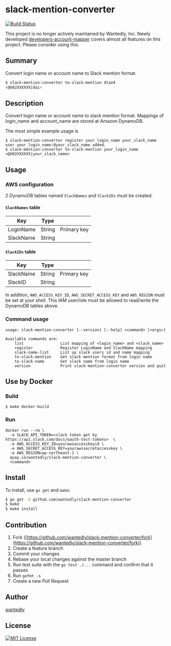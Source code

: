 # slack-mention-converter

[![Build Status](https://travis-ci.org/wantedly/slack-mention-converter.svg?branch=master)](https://travis-ci.org/wantedly/slack-mention-converter)

This project is no longer actively maintained by Wantedly, Inc.
Newly developed [developers-account-mapper](https://github.com/wantedly/developers-account-mapper) covers almost all features on this project.
Please consider using this.

## Summary

Convert login name or account name to Slack mention format.

```bash
$ slack-mention-converter to-slack-mention dtan4
<@U02XXXXXX|dai>
```

## Description

Convert login name or account name to slack mention format. Mappings of login_name and account_name are stored at Amazon DynamoDB.

The most simple example usage is

```
$ slack-mention-converter register your_login_name your_slack_name
user your_login_name:@your_slack_name added.
$ slack-mention-converter to-slack-mention your_login_name
<@U02XXXXXX|your_slack_name>
```

## Usage

### AWS configuration

2 DynamoDB tables named `SlackNames` and `SlackIDs` must be created.

#### `SlackNames` table

|Key|Type| |
|---|----|---|
|LoginName|String|Primary key|
|SlackName|String||

#### `SlackIDs` table

|Key|Type| |
|---|----|---|
|SlackName|String|Primary key|
|SlackID|String||

In addition, `AWS_ACCESS_KEY_ID`, `AWS_SECRET_ACCESS_KEY` and `AWS_REGION` must be set at your shell. This IAM user/role must be allowed to read/write the DynamoDB tables above.

### Command usage

```
usage: slack-mention-converter [--version] [--help] <command> [<args>]

Available commands are:
    list                List mapping of <login_name> and <slack_name>
    register            Register LoginName and SlackName mapping
    slack-name-list     List up slack users id and name mapping
    to-slack-mention    Get slack mention format from login name
    to-slack-name       Get slack name from login name
    version             Print slack-mention-converter version and quit
```

## Use by Docker

### Build

```
$ make docker-build
```

### Run

```
docker run --rm \
  -e SLACK_API_TOKEN=<slack token get by https://api.slack.com/docs/oauth-test-tokens>  \
  -e AWS_ACCESS_KEY_ID=yourawsaccesskeyid \
  -e AWS_SECRET_ACCESS_KEY=yourawssecretaccesskey \
  -e AWS_REGION=ap-northeast-1 \
  quay.io/wantedly/slack-mention-converter \
  <command>
```


## Install

To install, use `go get` and `make`:

```bash
$ go get -d github.com/wantedly/slack-mention-converter
$ make
$ make install
```

## Contribution

1. Fork ([https://github.com/wantedly/slack-mention-converter/fork](https://github.com/wantedly/slack-mention-converter/fork))
1. Create a feature branch
1. Commit your changes
1. Rebase your local changes against the master branch
1. Run test suite with the `go test ./...` command and confirm that it passes
1. Run `gofmt -s`
1. Create a new Pull Request

## Author

[wantedly](https://github.com/wantedly)

## License

[![MIT License](http://img.shields.io/badge/license-MIT-blue.svg?style=flat)](LICENSE)
